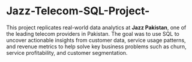 # Jazz-Telecom-SQL-Project-
This project replicates real-world data analytics at **Jazz Pakistan**, one of the leading telecom providers in Pakistan. The goal was to use SQL to uncover actionable insights from customer data, service usage patterns, and revenue metrics to help solve key business problems such as churn, service profitability, and customer segmentation.
